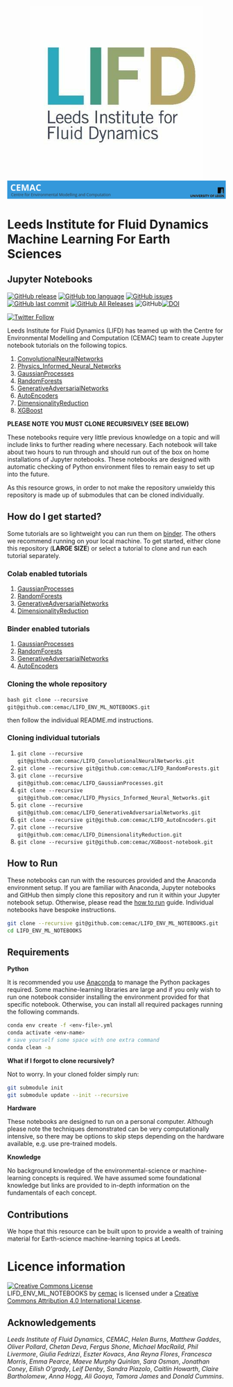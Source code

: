 <div align="center">
<img src="https://github.com/cemac/LIFD_ENV_ML_NOTEBOOKS/blob/main/images/LIFDlogo.png"></a>
<a href="https://www.cemac.leeds.ac.uk/">
  <img src="https://github.com/cemac/cemac_generic/blob/master/Images/cemac.png"></a>
  <br>
</div>

# Leeds Institute for Fluid Dynamics Machine Learning For Earth Sciences #
## Jupyter Notebooks ##

 [![GitHub release](https://img.shields.io/github/release/cemac/LIFD_ENV_ML_NOTEBOOKS.svg)](https://github.com/cemac/LIFD_ENV_ML_NOTEBOOKS/releases) [![GitHub top language](https://img.shields.io/github/languages/top/cemac/LIFD_ENV_ML_NOTEBOOKS.svg)](https://github.com/cemac/LIFD_ENV_ML_NOTEBOOKS) [![GitHub issues](https://img.shields.io/github/issues/cemac/LIFD_ENV_ML_NOTEBOOKS.svg)](https://github.com/cemac/LIFD_ENV_ML_NOTEBOOKS/issues) [![GitHub last commit](https://img.shields.io/github/last-commit/cemac/LIFD_ENV_ML_NOTEBOOKS.svg)](https://github.com/cemac/LIFD_ENV_ML_NOTEBOOKS/commits/master) [![GitHub All Releases](https://img.shields.io/github/downloads/cemac/LIFD_ENV_ML_NOTEBOOKS/total.svg)](https://github.com/cemac/LIFD_ENV_ML_NOTEBOOKS/releases) ![GitHub](https://img.shields.io/github/license/cemac/LIFD_ENV_ML_NOTEBOOKS.svg)[![DOI](https://zenodo.org/badge/366734586.svg)](https://zenodo.org/badge/latestdoi/366734586)



[![Twitter Follow](https://img.shields.io/twitter/follow/FluidsLeeds.svg?style=social&label=Follow)](https://twitter.com/FluidsLeeds)

Leeds Institute for Fluid Dynamics (LIFD) has teamed up with the Centre for Environmental Modelling and Computation (CEMAC) team to create Jupyter notebook tutorials on the following topics.

1. [ConvolutionalNeuralNetworks](https://github.com/cemac/LIFD_ConvolutionalNeuralNetworks)
2. [Physics_Informed_Neural_Networks](https://github.com/cemac/LIFD_Physics_Informed_Neural_Networks)
3. [GaussianProcesses](https://github.com/cemac/LIFD_GaussianProcesses)
4. [RandomForests](https://github.com/cemac/LIFD_RandomForests)
5. [GenerativeAdversarialNetworks](https://github.com/cemac/LIFD_GenerativeAdversarialNetworks)
6. [AutoEncoders](https://github.com/cemac/LIFD_AutoEncoders)
7. [DimensionalityReduction](https://github.com/cemac/LIFD_AutoEncoders/LIFD_DimensionalityReduction)
8. [XGBoost](https://github.com/cemac/XGBoost-notebook)

**PLEASE NOTE YOU MUST CLONE RECURSIVELY (SEE BELOW)**

These notebooks require very little previous knowledge on a topic and will include links to further reading where necessary. Each notebook will take about two hours to run through and should run out of the box on home installations of Jupyter notebooks. These notebooks are designed with automatic checking of Python environment files to remain easy to set up into the future.

As this resource grows, in order to not make the repository unwieldy this repository is made up of submodules that can be cloned individually.

## How do I get started?

Some tutorials are so lightweight you can run them on [binder](https://mybinder.readthedocs.io/en/latest/#what-is-binder). The others we recommend running on your local machine. To get started, either clone this repository (**LARGE SIZE**) or select a tutorial to clone and run each tutorial separately.

### Colab enabled tutorials

1. [GaussianProcesses](https://github.com/cemac/LIFD_GaussianProcesses)
2. [RandomForests](https://github.com/cemac/LIFD_RandomForests)
3. [GenerativeAdversarialNetworks](https://github.com/cemac/LIFD_GenerativeAdversarialNetworks)
4. [DimensionalityReduction](https://github.com/cemac/LIFD_AutoEncoders/LIFD_DimensionalityReduction)


### Binder enabled tutorials

1. [GaussianProcesses](https://github.com/cemac/LIFD_GaussianProcesses)
2. [RandomForests](https://github.com/cemac/LIFD_RandomForests)
3. [GenerativeAdversarialNetworks](https://github.com/cemac/LIFD_GenerativeAdversarialNetworks)
4. [AutoEncoders](https://github.com/cemac/LIFD_AutoEncoders)

### Cloning the whole repository

``bash
git clone --recursive git@github.com:cemac/LIFD_ENV_ML_NOTEBOOKS.git
``

then follow the individual README.md instructions.

### Cloning individual tutorials

1. `git clone --recursive git@github.com:cemac/LIFD_ConvolutionalNeuralNetworks.git`
2. `git clone --recursive git@github.com:cemac/LIFD_RandomForests.git`
3. `git clone --recursive git@github.com:cemac/LIFD_GaussianProcesses.git`
4. `git clone --recursive git@github.com:cemac/LIFD_Physics_Informed_Neural_Networks.git`
5. `git clone --recursive git@github.com:cemac/LIFD_GenerativeAdversarialNetworks.git`
6. `git clone --recursive git@github.com:cemac/LIFD_AutoEncoders.git`
7. `git clone --recursive git@github.com:cemac/LIFD_DimensionalityReduction.git`
8. `git clone --recursive git@github.com:cemac/XGBoost-notebook.git`

## How to Run

These notebooks can run with the resources provided and the Anaconda environment setup. If you are familiar with Anaconda, Jupyter notebooks and GitHub then simply clone this repository and run it within your Jupyter notebook setup. Otherwise, please read the [how to run](howtorun.md) guide. Individual notebooks have bespoke instructions.


```bash
git clone --recursive git@github.com:cemac/LIFD_ENV_ML_NOTEBOOKS.git
cd LIFD_ENV_ML_NOTEBOOKS
```

## Requirements

**Python**

It is recommended you use [Anaconda](https://medium.com/pankajmathur/what-is-anaconda-and-why-should-i-bother-about-it-4744915bf3e6) to manage the Python packages required. Some machine-learning libraries are large and if you only wish to run one notebook consider installing the environment provided for that specific notebook. Otherwise, you can install all required packages running the following commands.

```bash
conda env create -f <env-file>.yml
conda activate <env-name>
# save yourself some space with one extra command
conda clean -a
```

**What if I forgot to clone recursively?**

Not to worry. In your cloned folder simply run:

```bash
git submodule init
git submodule update --init --recursive
```

**Hardware**

These notebooks are designed to run on a personal computer. Although please note the techniques demonstrated can be very computationally intensive, so there may be options to skip steps depending on the hardware available, e.g. use pre-trained models.

**Knowledge**

No background knowledge of the environmental-science or machine-learning concepts is required. We have assumed some foundational knowledge but links are provided to in-depth information on the fundamentals of each concept.

## Contributions

We hope that this resource can be built upon to provide a wealth of training material for Earth-science machine-learning topics at Leeds.

# Licence information #

<a rel="license" href="http://creativecommons.org/licenses/by/4.0/"><img alt="Creative Commons License" style="border-width:0" src="https://i.creativecommons.org/l/by/4.0/88x31.png" /></a><br /><span xmlns:dct="http://purl.org/dc/terms/" property="dct:title">LIFD_ENV_ML_NOTEBOOKS</span> by <a xmlns:cc="http://creativecommons.org/ns#" href="http://cemac.leeds.ac.uk/" property="cc:attributionName" rel="cc:attributionURL">cemac</a> is licensed under a <a rel="license" href="http://creativecommons.org/licenses/by/4.0/">Creative Commons Attribution 4.0 International License</a>.

## Acknowledgements

*Leeds Institute of Fluid Dynamics*, *CEMAC*, *Helen Burns*, *Matthew Gaddes*, *Oliver Pollard*, *Chetan Deva*, *Fergus Shone*, *Michael MacRaild*, *Phil Livermore*, *Giulia Fedrizzi*, *Eszter Kovacs*, *Ana Reyna Flores*, *Francesca Morris*, *Emma Pearce*, *Maeve Murphy Quinlan*, *Sara Osman*, *Jonathan Coney*, *Eilish O'grady*, *Leif Denby*, *Sandra Piazolo*, *Caitlin Howarth*, *Claire Bartholomew*, *Anna Hogg*, *Ali Gooya*, *Tamora James* and *Donald Cummins*.

